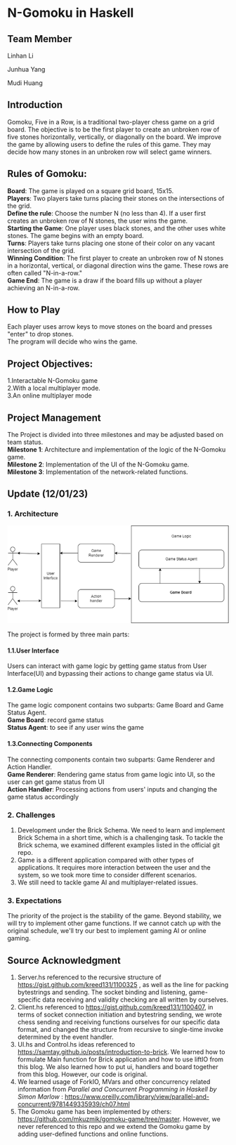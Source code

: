 # N-Gomoku in Haskell

## Team Member
Linhan Li

Junhua Yang

Mudi Huang
## Introduction
Gomoku, Five in a Row, is a traditional two-player chess game on a grid board. The objective is to be the first player to create an unbroken row of five stones horizontally, vertically, or diagonally on the board. We improve the game by allowing users to define the rules of this game. They may decide how many stones in an unbroken row will select game winners. 

## Rules of Gomoku:
**Board**: The game is played on a square grid board, 15x15.<br>
**Players**: Two players take turns placing their stones on the intersections of the grid.<br>
**Define the rule**: Choose the number N (no less than 4). If a user first creates an unbroken row of N stones, the user wins the game.<br>
**Starting the Game**: One player uses black stones, and the other uses white stones. The game begins with an empty board.<br>
**Turns**: Players take turns placing one stone of their color on any vacant intersection of the grid.<br>
**Winning Condition**: The first player to create an unbroken row of N stones in a horizontal, vertical, or diagonal direction wins the game. These rows are often called "N-in-a-row."<br>
**Game End**: The game is a draw if the board fills up without a player achieving an N-in-a-row.<br>

## How to Play
Each player uses arrow keys to move stones on the board and presses "enter" to drop stones.<br>
The program will decide who wins the game.<br>

## Project Objectives:
1.Interactable N-Gomoku game<br>
2.With a local multiplayer mode.<br>
3.An online multiplayer mode<br>

## Project Management
The Project is divided into three milestones and may be adjusted based on team status.<br>
	**Milestone 1**:  Architecture and implementation of the logic of the N-Gomoku game.<br>
	**Milestone 2**:  Implementation of the UI of the N-Gomoku game.<br>
	**Milestone 3**:  Implementation of the network-related functions.<br>

## Update (12/01/23)
### 1. Architecture
![ga2](./docs/game_architecture_solid.png)

The project is formed by three main parts:<br>
#### 1.1.User Interface
Users can interact with game logic by getting game status from User Interface(UI) and bypassing their actions to change game status via UI.<br>
#### 1.2.Game Logic
The game logic component contains two subparts: Game Board and Game Status Agent. <br>
**Game Board**: record game status <br>
**Status Agent**: to see if any user wins the game <br>
#### 1.3.Connecting Components
The connecting components contain two subparts: Game Renderer and Action Handler. <br>
**Game Renderer**: Rendering game status from game logic into UI, so the user can get game status from UI <br>
**Action Handler**: Processing actions from users' inputs and changing the game status accordingly <br>

### 2. Challenges
1. Development under the Brick Schema. We need to learn and implement Brick Schema in a short time, which is a challenging task. To tackle the Brick schema, we examined different examples listed in the official git repo.<br>
2. Game is a different application compared with other types of applications. It requires more interaction between the user and the system, so we took more time to consider different scenarios. <br>
3. We still need to tackle game AI and multiplayer-related issues.<br>

### 3. Expectations
The priority of the project is the stability of the game. Beyond stability, we will try to implement other game functions. If we cannot catch up with the original schedule, we'll try our best to implement gaming AI or online gaming.


## Source Acknowledgment
1. Server.hs referenced to the recursive structure of https://gist.github.com/kreed131/1100325 , as well as the line for packing bytestrings and sending. The socket binding and listening, game-specific data receiving and validity checking are all written by ourselves. <br>
2. Client.hs referenced to https://gist.github.com/kreed131/1100407, in terms of socket connection initiation and bytestring sending, we wrote chess sending and receiving functions ourselves for our specific data format, and changed the structure from recursive to single-time invoke determined by the event handler. <br>
3. UI.hs and Control.hs ideas referenced to https://samtay.github.io/posts/introduction-to-brick. We learned how to formulate Main function for Brick application and how to use liftIO from this blog. We also learned how to put ui, handlers and board together from this blog. However, our code is original. <br>
4. We learned usage of ForkIO, MVars and other concurrency related information from *Parallel and Concurrent Programming in Haskell by Simon Marlow* : https://www.oreilly.com/library/view/parallel-and-concurrent/9781449335939/ch07.html <br>
5. The Gomoku game has been implemented by others: https://github.com/mkuzmik/gomoku-game/tree/master. However, we never referenced to this repo and we extend the Gomoku game by adding user-defined functions and online functions. <br>
   
